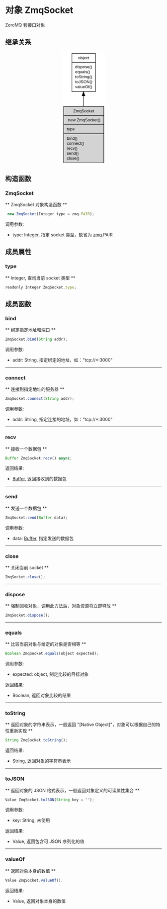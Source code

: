 # 对象 ZmqSocket
ZeroMQ 套接口对象

## 继承关系
<div style="text-align: center;"><svg width="105pt" height="272pt" viewBox="0.00 0.00 105.00 272.00" xmlns="http://www.w3.org/2000/svg" xmlns:xlink="http://www.w3.org/1999/xlink">
<g id="graph0" class="graph" transform="scale(1 1) rotate(0) translate(4 268)">
<title>%0</title>
<polygon fill="#ffffff" stroke="transparent" points="-4,4 -4,-268 101,-268 101,4 -4,4"/>
<!-- object -->
<g id="node1" class="node">
<title>object</title>
<g id="a_node1"><a xlink:href="object.md" xlink:title="object">
<polygon fill="#ffffff" stroke="transparent" points="20,-172 20,-264 77,-264 77,-172 20,-172"/>
<polygon fill="none" stroke="#000000" points="20.5,-242 20.5,-264 77.5,-264 77.5,-242 20.5,-242"/>
<text text-anchor="start" x="35.6625" y="-250" font-family="Helvetica,sans-Serif" font-size="10.00" fill="#000000">object</text>
<polygon fill="none" stroke="#000000" points="20.5,-172 20.5,-242 77.5,-242 77.5,-172 20.5,-172"/>
<text text-anchor="start" x="25.5" y="-228" font-family="Helvetica,sans-Serif" font-size="10.00" fill="#000000"> dispose()</text>
<text text-anchor="start" x="25.5" y="-216" font-family="Helvetica,sans-Serif" font-size="10.00" fill="#000000"> equals()</text>
<text text-anchor="start" x="25.5" y="-204" font-family="Helvetica,sans-Serif" font-size="10.00" fill="#000000"> toString()</text>
<text text-anchor="start" x="25.5" y="-192" font-family="Helvetica,sans-Serif" font-size="10.00" fill="#000000"> toJSON()</text>
<text text-anchor="start" x="25.5" y="-180" font-family="Helvetica,sans-Serif" font-size="10.00" fill="#000000"> valueOf()</text>
</a>
</g>
</g>
<!-- ZmqSocket -->
<g id="node2" class="node">
<title>ZmqSocket</title>
<g id="a_node2"><a xlink:title="ZmqSocket">
<polygon fill="#d3d3d3" stroke="transparent" points="0,0 0,-136 97,-136 97,0 0,0"/>
<polygon fill="none" stroke="#000000" points=".5,-114 .5,-136 97.5,-136 97.5,-114 .5,-114"/>
<text text-anchor="start" x="23.7185" y="-122" font-family="Helvetica,sans-Serif" font-size="10.00" fill="#000000">ZmqSocket</text>
<polygon fill="none" stroke="#000000" points=".5,-92 .5,-114 97.5,-114 97.5,-92 .5,-92"/>
<text text-anchor="start" x="5.5" y="-100" font-family="Helvetica,sans-Serif" font-size="10.00" fill="#000000">  new ZmqSocket()</text>
<polygon fill="none" stroke="#000000" points=".5,-70 .5,-92 97.5,-92 97.5,-70 .5,-70"/>
<text text-anchor="start" x="5.5" y="-78" font-family="Helvetica,sans-Serif" font-size="10.00" fill="#000000"> type</text>
<polygon fill="none" stroke="#000000" points=".5,0 .5,-70 97.5,-70 97.5,0 .5,0"/>
<text text-anchor="start" x="5.5" y="-56" font-family="Helvetica,sans-Serif" font-size="10.00" fill="#000000"> bind()</text>
<text text-anchor="start" x="5.5" y="-44" font-family="Helvetica,sans-Serif" font-size="10.00" fill="#000000"> connect()</text>
<text text-anchor="start" x="5.5" y="-32" font-family="Helvetica,sans-Serif" font-size="10.00" fill="#000000"> recv()</text>
<text text-anchor="start" x="5.5" y="-20" font-family="Helvetica,sans-Serif" font-size="10.00" fill="#000000"> send()</text>
<text text-anchor="start" x="5.5" y="-8" font-family="Helvetica,sans-Serif" font-size="10.00" fill="#000000"> close()</text>
</a>
</g>
</g>
<!-- object&#45;&gt;ZmqSocket -->
<g id="edge1" class="edge">
<title>object-&gt;ZmqSocket</title>
<path fill="none" stroke="#000000" d="M48.5,-161.7662C48.5,-153.4038 48.5,-144.7087 48.5,-136.1344"/>
<polygon fill="#000000" stroke="#000000" points="45.0001,-161.7711 48.5,-171.7711 52.0001,-161.7711 45.0001,-161.7711"/>
</g>
</g>
</svg></div>

## 构造函数
        
### ZmqSocket
** ZmqSocket 对象构造函数 **
```JavaScript
 new ZmqSocket(Integer type = zmq.PAIR);
```

调用参数:
* type: Integer, 指定 socket 类型，缺省为 [zmq](../../module/ifs/zmq.md).PAIR

## 成员属性
        
### type
** Integer, 查询当前 socket 类型 **
```JavaScript
readonly Integer ZmqSocket.type;
```

## 成员函数
        
### bind
** 绑定指定地址和端口 **
```JavaScript
ZmqSocket.bind(String addr);
```

调用参数:
* addr: String, 指定绑定的地址，如："tcp://*:3000"

--------------------------
### connect
** 连接到指定地址的服务器 **
```JavaScript
ZmqSocket.connect(String addr);
```

调用参数:
* addr: String, 指定连接的地址，如："tcp://*:3000"

--------------------------
### recv
** 接收一个数据包 **
```JavaScript
Buffer ZmqSocket.recv() async;
```

返回结果:
* [Buffer](Buffer.md), 返回接收到的数据包

--------------------------
### send
** 发送一个数据包 **
```JavaScript
ZmqSocket.send(Buffer data);
```

调用参数:
* data: [Buffer](Buffer.md), 指定发送的数据包

--------------------------
### close
** 关闭当前 socket **
```JavaScript
ZmqSocket.close();
```

--------------------------
### dispose
** 强制回收对象，调用此方法后，对象资源将立即释放 **
```JavaScript
ZmqSocket.dispose();
```

--------------------------
### equals
** 比较当前对象与给定的对象是否相等 **
```JavaScript
Boolean ZmqSocket.equals(object expected);
```

调用参数:
* expected: object, 制定比较的目标对象

返回结果:
* Boolean, 返回对象比较的结果

--------------------------
### toString
** 返回对象的字符串表示，一般返回 "[Native Object]"，对象可以根据自己的特性重新实现 **
```JavaScript
String ZmqSocket.toString();
```

返回结果:
* String, 返回对象的字符串表示

--------------------------
### toJSON
** 返回对象的 JSON 格式表示，一般返回对象定义的可读属性集合 **
```JavaScript
Value ZmqSocket.toJSON(String key = "");
```

调用参数:
* key: String, 未使用

返回结果:
* Value, 返回包含可 JSON 序列化的值

--------------------------
### valueOf
** 返回对象本身的数值 **
```JavaScript
Value ZmqSocket.valueOf();
```

返回结果:
* Value, 返回对象本身的数值

